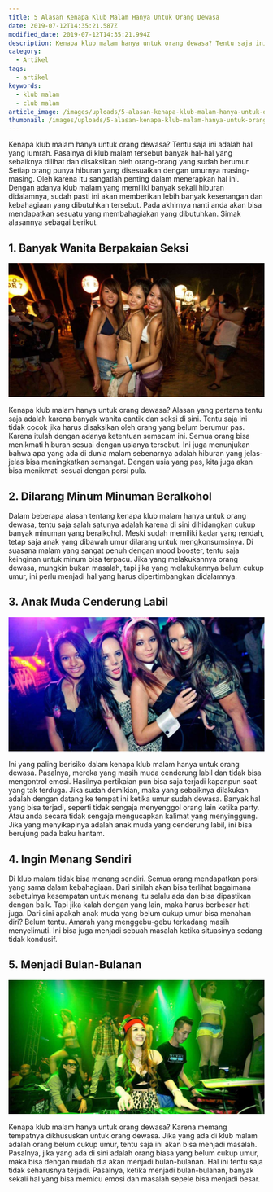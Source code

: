 ```yaml
---
title: 5 Alasan Kenapa Klub Malam Hanya Untuk Orang Dewasa
date: 2019-07-12T14:35:21.587Z
modified_date: 2019-07-12T14:35:21.994Z
description: Kenapa klub malam hanya untuk orang dewasa? Tentu saja ini adalah hal yang lumrah. Pasalnya di klub malam tersebut banyak hal-hal yang sebaiknya dilihat.
category:
  - Artikel
tags:
  - artikel
keywords:
  - klub malam
  - club malam
article_image: /images/uploads/5-alasan-kenapa-klub-malam-hanya-untuk-orang-dewasa-2.jpg
thumbnail: /images/uploads/5-alasan-kenapa-klub-malam-hanya-untuk-orang-dewasa-2-002.jpg
---
```

Kenapa klub malam hanya untuk orang dewasa? Tentu saja ini adalah hal yang lumrah. Pasalnya di klub malam tersebut banyak hal-hal yang sebaiknya dilihat dan disaksikan oleh orang-orang yang sudah berumur. Setiap orang punya hiburan yang disesuaikan dengan umurnya masing-masing. Oleh karena itu sangatlah penting dalam menerapkan hal ini. Dengan adanya klub malam yang memiliki banyak sekali hiburan didalamnya, sudah pasti ini akan memberikan lebih banyak kesenangan dan kebahagiaan yang dibutuhkan tersebut. Pada akhirnya nanti anda akan bisa mendapatkan sesuatu yang membahagiakan yang dibutuhkan. Simak alasannya sebagai berikut.



## 1. Banyak Wanita Berpakaian Seksi

![5 Alasan Kenapa Klub Malam Hanya Untuk Orang Dewasa](/images/uploads/5-alasan-kenapa-klub-malam-hanya-untuk-orang-dewasa-3.jpg)

Kenapa klub malam hanya untuk orang dewasa? Alasan yang pertama tentu saja adalah karena banyak wanita cantik dan seksi di sini. Tentu saja ini tidak cocok jika harus disaksikan oleh orang yang belum berumur pas. Karena itulah dengan adanya ketentuan semacam ini. Semua orang bisa menikmati hiburan sesuai dengan usianya tersebut. Ini juga menunjukan bahwa apa yang ada di dunia malam sebenarnya adalah hiburan yang jelas-jelas bisa meningkatkan semangat. Dengan usia yang pas, kita juga akan bisa menikmati sesuai dengan porsi pula.



## 2. Dilarang Minum Minuman Beralkohol

 Dalam beberapa alasan tentang kenapa klub malam hanya untuk orang dewasa, tentu saja salah satunya adalah karena di sini dihidangkan cukup banyak minuman yang beralkohol. Meski sudah memiliki kadar yang rendah, tetap saja anak yang dibawah umur dilarang untuk mengkonsumsinya. Di suasana malam yang sangat penuh dengan mood booster, tentu saja keinginan untuk minum bisa terpacu. Jika yang melakukannya orang dewasa, mungkin bukan masalah, tapi jika yang melakukannya belum cukup umur, ini perlu menjadi hal yang harus dipertimbangkan didalamnya.



## 3. Anak Muda Cenderung Labil

![5 Alasan Kenapa Klub Malam Hanya Untuk Orang Dewasa](/images/uploads/5-alasan-kenapa-klub-malam-hanya-untuk-orang-dewasa-2.jpg)

Ini yang paling berisiko dalam kenapa klub malam hanya untuk orang dewasa. Pasalnya, mereka yang masih muda cenderung labil dan tidak bisa mengontrol emosi. Hasilnya pertikaian pun bisa saja terjadi kapanpun saat  yang tak terduga. Jika sudah demikian, maka yang sebaiknya dilakukan adalah dengan datang ke tempat ini ketika umur sudah dewasa. Banyak hal yang bisa terjadi, seperti tidak sengaja menyenggol orang lain ketika party. Atau anda secara tidak sengaja mengucapkan kalimat yang menyinggung. Jika yang menyikapinya adalah anak muda yang cenderung labil, ini bisa berujung pada baku hantam.



## 4. Ingin Menang Sendiri

Di klub malam tidak bisa menang sendiri. Semua orang mendapatkan porsi yang sama dalam kebahagiaan. Dari sinilah akan bisa terlihat bagaimana sebetulnya kesempatan untuk menang itu selalu ada dan bisa dipastikan dengan baik. Tapi jika kalah dengan yang lain, maka harus berbesar hati juga. Dari sini apakah anak muda yang belum cukup umur bisa menahan diri? Belum tentu. Amarah yang menggebu-gebu terkadang masih menyelimuti. Ini bisa juga menjadi sebuah masalah ketika situasinya sedang tidak kondusif.



## 5. Menjadi Bulan-Bulanan

![5 Alasan Kenapa Klub Malam Hanya Untuk Orang Dewasa](/images/uploads/5-alasan-kenapa-klub-malam-hanya-untuk-orang-dewasa-1.jpg)

Kenapa klub malam hanya untuk orang dewasa? Karena memang tempatnya dikhususkan untuk orang dewasa. Jika yang ada di klub malam adalah orang belum cukup umur, tentu saja ini akan bisa menjadi masalah. Pasalnya, jika yang ada di sini adalah orang biasa yang belum cukup umur, maka bisa dengan mudah dia akan menjadi bulan-bulanan. Hal ini tentu saja tidak seharusnya terjadi. Pasalnya, ketika menjadi bulan-bulanan, banyak sekali hal yang bisa memicu emosi dan masalah sepele bisa menjadi besar.
